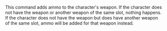 This command adds ammo to the character's weapon. If the character does not have the weapon or another weapon of the same slot, nothing happens. If the character does not have the weapon but does have another weapon of the same slot, ammo will be added for that weapon instead.